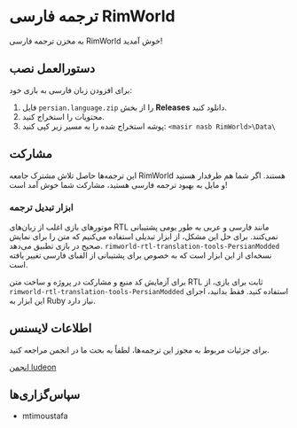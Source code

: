 # ترجمه فارسی RimWorld

به مخزن ترجمه فارسی RimWorld خوش آمدید!

## دستورالعمل نصب
برای افزودن زبان فارسی به بازی خود:
1. فایل `persian.language.zip` را از بخش **Releases** دانلود کنید.
2. محتویات را استخراج کنید.
3. پوشه استخراج شده را به مسیر زیر کپی کنید:
   `<masir nasb RimWorld>\Data\`


## مشارکت
این ترجمه‌ها حاصل تلاش مشترک جامعه RimWorld هستند. اگر شما هم طرفدار هستید و مایل به بهبود ترجمه فارسی هستید، مشارکت شما خوش آمد است!

### ابزار تبدیل ترجمه
موتورهای بازی اغلب از زبان‌های RTL مانند فارسی و عربی به طور بومی پشتیبانی نمی‌کنند. برای حل این مشکل، از ابزار تبدیلی استفاده می‌کنیم که متن را برای نمایش صحیح در بازی تطبیق می‌دهد. `rimworld-rtl-translation-tools-PersianModded` نسخه‌ای از این ابزار است که به خصوص برای پشتیبانی از الفبای فارسی تغییر یافته است.

برای آزمایش کد منبع و مشارکت در پروژه و ساخت متن RTL ثابت برای بازی، از `rimworld-rtl-translation-tools-PersianModded` استفاده کنید. فقط بدانید، اجرای این ابزار به Ruby نیاز دارد.

## اطلاعات لایسنس
برای جزئیات مربوط به مجوز این ترجمه‌ها، لطفاً به بحث ما در انجمن مراجعه کنید.

[انجمن ludeon](http://ludeon.com/forums/index.php?topic=2933.0)

## سپاس‌گزاری‌ها
- mtimoustafa
